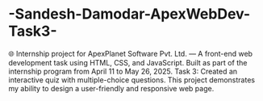 # -Sandesh-Damodar-ApexWebDev-Task3-
🌐 Internship project for ApexPlanet Software Pvt. Ltd. — A front-end web development task using HTML, CSS, and JavaScript. Built as part of the internship program from April 11 to May 26, 2025. Task 3: Created an interactive quiz with multiple-choice questions. This project demonstrates my ability to design a user-friendly and responsive web page.
